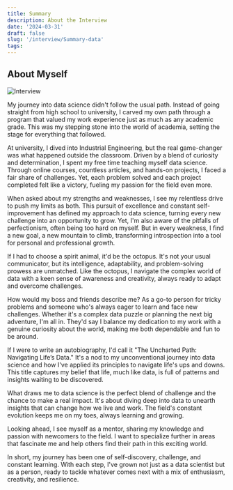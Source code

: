 ```yaml
---
title: Summary
description: About the Interview
date: '2024-03-31'
draft: false
slug: '/interview/Summary-data'
tags:
---
```


## About Myself

![Interview](/On_the_way.png)

My journey into data science didn't follow the usual path. Instead of going straight from high school to university, I carved my own path through a program that valued my work experience just as much as any academic grade. This was my stepping stone into the world of academia, setting the stage for everything that followed.

At university, I dived into Industrial Engineering, but the real game-changer was what happened outside the classroom. Driven by a blend of curiosity and determination, I spent my free time teaching myself data science. Through online courses, countless articles, and hands-on projects, I faced a fair share of challenges. Yet, each problem solved and each project completed felt like a victory, fueling my passion for the field even more.

When asked about my strengths and weaknesses, I see my relentless drive to push my limits as both. This pursuit of excellence and constant self-improvement has defined my approach to data science, turning every new challenge into an opportunity to grow. Yet, I'm also aware of the pitfalls of perfectionism, often being too hard on myself. But in every weakness, I find a new goal, a new mountain to climb, transforming introspection into a tool for personal and professional growth.

If I had to choose a spirit animal, it'd be the octopus. It's not your usual communicator, but its intelligence, adaptability, and problem-solving prowess are unmatched. Like the octopus, I navigate the complex world of data with a keen sense of awareness and creativity, always ready to adapt and overcome challenges.

How would my boss and friends describe me? As a go-to person for tricky problems and someone who's always eager to learn and face new challenges. Whether it's a complex data puzzle or planning the next big adventure, I'm all in. They'd say I balance my dedication to my work with a genuine curiosity about the world, making me both dependable and fun to be around.

If I were to write an autobiography, I'd call it "The Uncharted Path: Navigating Life’s Data." It's a nod to my unconventional journey into data science and how I've applied its principles to navigate life's ups and downs. This title captures my belief that life, much like data, is full of patterns and insights waiting to be discovered.

What draws me to data science is the perfect blend of challenge and the chance to make a real impact. It's about diving deep into data to unearth insights that can change how we live and work. The field's constant evolution keeps me on my toes, always learning and growing.

Looking ahead, I see myself as a mentor, sharing my knowledge and passion with newcomers to the field. I want to specialize further in areas that fascinate me and help others find their path in this exciting world.

In short, my journey has been one of self-discovery, challenge, and constant learning. With each step, I've grown not just as a data scientist but as a person, ready to tackle whatever comes next with a mix of enthusiasm, creativity, and resilience.
